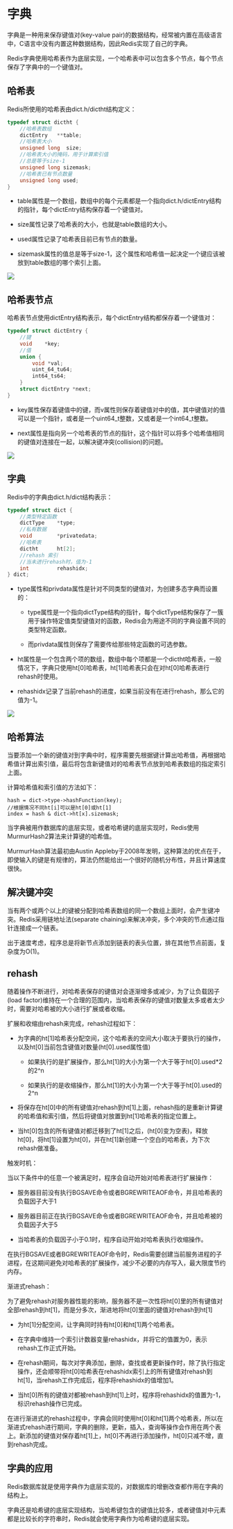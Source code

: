 # 字典

字典是一种用来保存键值对(key-value pair)的数据结构，经常被内置在高级语言中，C语言中没有内置这种数据结构，因此Redis实现了自己的字典。

Redis字典使用哈希表作为底层实现，一个哈希表中可以包含多个节点，每个节点保存了字典中的一个键值对。

## 哈希表

Redis所使用的哈希表由dict.h/dictht结构定义：

```c
typedef struct dictht {
    //哈希表数组
    dictEntry   **table;
    //哈希表大小
    unsigned long  size;
    //哈希表大小的掩码，用于计算索引值
    //总是等于size-1
    unsigned long sizemask;
    //哈希表已有节点数量
    unsigned long used;
}
```

- table属性是一个数组，数组中的每个元素都是一个指向dict.h/dictEntry结构的指针，每个dictEntry结构保存着一个键值对。

- size属性记录了哈希表的大小，也就是table数组的大小。

- used属性记录了哈希表目前已有节点的数量。

- sizemask属性的值总是等于size-1，这个属性和哈希值一起决定一个键应该被放到table数组的哪个索引上面。

![](../assets/ad552573d71a78e98660beb1131cbdf8_1.png)

## 哈希表节点

哈希表节点使用dictEntry结构表示，每个dictEntry结构都保存着一个键值对：

```c
typedef struct dictEntry {
    //键
    void    *key;
    //值
    union {
        void *val;
        uint_64_tu64;
        int64_ts64;
    }
    struct dictEntry *next;
}
```
- key属性保存着键值中的键，而v属性则保存着键值对中的值，其中键值对的值可以是一个指针，或者是一个uint64_t整数，又或者是一个int64_t整数。

- next属性是指向另一个哈希表的节点的指针，这个指针可以将多个哈希值相同的键值对连接在一起，以解决键冲突(collision)的问题。

![](../assets/ad552573d71a78e98660beb1131cbdf8_2.png)

## 字典

Redis中的字典由dict.h/dict结构表示：

```c
typedef struct dict {
    //类型特定函数
    dictType    *type;
    //私有数据
    void        *privatedata;
    //哈希表
    dictht      ht[2];
    //rehash 索引
    //当未进行rehash时，值为-1
    int         rehashidx;
} dict;
```

- type属性和privdata属性是针对不同类型的键值对，为创建多态字典而设置的：

    - type属性是一个指向dictType结构的指针，每个dictType结构保存了一簇用于操作特定值类型键值对的函数，Redis会为用途不同的字典设置不同的类型特定函数。

    - 而privdata属性则保存了需要传给那些特定函数的可选参数。

- ht属性是一个包含两个项的数组，数组中每个项都是一个dictht哈希表，一般情况下，字典只使用ht[0]哈希表，ht[1]哈希表只会在对ht[0]哈希表进行rehash时使用。

- rehashidx记录了当前rehash的进度，如果当前没有在进行rehash，那么它的值为-1。

![](../assets/ad552573d71a78e98660beb1131cbdf8_3.png)

## 哈希算法

当要添加一个新的键值对到字典中时，程序需要先根据键计算出哈希值，再根据哈希值计算出索引值，最后将包含新键值对的哈希表节点放到哈希表数组的指定索引上面。

计算哈希值和索引值的方法如下：

```
hash = dict->type->hashFunction(key);
//根据情况不同ht[i]可以是ht[0]或ht[1]
index = hash & dict->ht[x].sizemask;
```

当字典被用作数据库的底层实现，或者哈希键的底层实现时，Redis使用MurmurHash2算法来计算键的哈希值。

MurmurHash算法最初由Austin Appleby于2008年发明，这种算法的优点在于，即使输入的键是有规律的，算法仍然能给出一个很好的随机分布性，并且计算速度很快。

## 解决键冲突

当有两个或两个以上的键被分配到哈希表数组的同一个数组上面时，会产生键冲突。Redis采用链地址法(separate chaining)来解决冲突，多个冲突的节点通过指针连接成一个链表。

出于速度考虑，程序总是将新节点添加到链表的表头位置，排在其他节点前面，复杂度为O(1)。

## rehash

随着操作不断进行，对哈希表保存的键值对会逐渐增多或减少，为了让负载因子(load factor)维持在一个合理的范围内，当哈希表保存的键值对数量太多或者太少时，需要对哈希被的大小进行扩展或者收缩。

扩展和收缩由rehash来完成，rehash过程如下：

- 为字典的ht[1]哈希表分配空间，这个哈希表的空间大小取决于要执行的操作，以及ht[0]当前包含键值对数量(ht[0].used属性值)

    - 如果执行的是扩展操作，那么ht[1]的大小为第一个大于等于ht[0].used*2的2^n

    - 如果执行的是收缩操作，那么ht[1]的大小为第一个大于等于ht[0].used的2^n

- 将保存在ht[0]中的所有键值对rehash到ht[1]上面，rehash指的是重新计算键的哈希值和索引值，然后将键值对放置到ht[1]哈希表的指定位置上。

- 当ht[0]包含的所有键值对都迁移到了ht[1]之后，(ht[0]变为空表)，释放ht[0]，将ht[1]设置为ht[0]，并在ht[1]新创建一个空白的哈希表，为下次rehash做准备。

触发时机：

当以下条件中的任意一个被满足时，程序会自动开始对哈希表进行扩展操作：

- 服务器目前没有执行BGSAVE命令或者BGREWRITEAOF命令，并且哈希表的负载因子大于1

- 服务器目前正在执行BGSAVE命令或者BGREWRITEAOF命令，并且哈希被的负载因子大于5

- 当哈希表的负载因子小于0.1时，程序自动开始对哈希表执行收缩操作。

在执行BGSAVE或者BGREWRITEAOF命令时，Redis需要创建当前服务进程的子进程，在这期间避免对哈希表的扩展操作，减少不必要的内存写入，最大限度节约内存。

渐进式rehash：

为了避免rehash对服务器性能的影响，服务器不是一次性将ht[0]里的所有键值对全部rehash到ht[1]，而是分多次，渐进地将ht[0]里面的键值对rehash到ht[1]

- 为ht[1]分配空间，让字典同时持有ht[0]和ht[1]两个哈希表。

- 在字典中维持一个索引计数器变量rehashidx，并将它的值置为0，表示rehash工作正式开始。

- 在rehash期间，每次对字典添加，删除，查找或者更新操作时，除了执行指定操作，还会顺带将ht[0]哈希表在rehashidx索引上的所有键值对rehash到ht[1]，当rehash工作完成后，程序将rehashidx的值增加1。

- 当ht[0]所有的键值对都被rehash到ht[1]上时，程序将rehashidx的值置为-1，标识rehash操作已完成。

在进行渐进式的rehash过程中，字典会同时使用ht[0]和ht[1]两个哈希表，所以在渐进式rehash进行期间，字典的删除，更新，插入，查询等操作会作用在两个表上。新添加的键值对保存着ht[1]上，ht[0]不再进行添加操作，ht[0]只减不增，直到rehash完成。

## 字典的应用

Redis数据库就是使用字典作为底层实现的，对数据库的增删改查都作用在字典的结构上。

字典还是哈希键的底层实现结构，当哈希键包含的键值比较多，或者键值对中元素都是比较长的字符串时，Redis就会使用字典作为哈希键的底层实现。




















